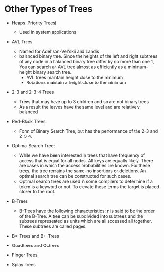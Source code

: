 # Other Types of Trees #

* Heaps (Priority Trees)
  * Used in system applications

* AVL Trees
  * Named for Adel'son-Vel'skii and Landis
  * balanced binary tree. Since the heights of the left and right subtrees of any node in a balanced binary tree differ by no more than one 1, You can search an AVL tree almost as efficiently as a minimum-height binary search tree.
    * AVL trees maintain height close to the minimum
    * Rotations maintain a height close to the minimum

* 2-3 and 2-3-4 Trees
  * Trees that may have up to 3 children and so are not binary trees
  * As a result the leaves have the same level and are relatively balanced

* Red-Black Trees
  * Form of Binary Search Tree, but has the performance of the 2-3 and 2-3-4.

* Optimal Search Trees
  * While we have been interested in trees that have frequency of access that is equal for all nodes. All keys are equally likely. There are cases in which the access probabilities are known. For these trees, the tree remains the same-no insertions  or deletions. An optimal search tree can be constructed for such cases.
  * Optimal search trees are used in some compilers to determine if a token is a keyword or not. To elevate these terms the target is placed closer to the root.

* B-Trees
  * B-Trees have the following characteristics: n is said to be the order of the B-Tree. A tree can be subdivided into subtrees and the subtrees represented as units which are all accessed all together.  These subtrees are called pages.
  
* B*-Trees and B+-Trees
* Quadtrees and Octrees
* FInger Trees
* Splay Trees
